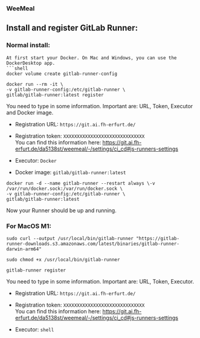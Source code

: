 
### WeeMeal
## Install and register GitLab Runner:

### Normal install:

```
At first start your Docker. On Mac and Windows, you can use the DockerDesktop app.
```shell  
docker volume create gitlab-runner-config
```  

```shell  
docker run --rm -it \
-v gitlab-runner-config:/etc/gitlab-runner \  
gitlab/gitlab-runner:latest register  
```  
You need to type in some information.
Important are: URL, Token, Executor and Docker image.

- Registration URL: `https://git.ai.fh-erfurt.de/`
- Registration token: `XXXXXXXXXXXXXXXXXXXXXXXXXXXXXX`  
  You can find this information here: https://git.ai.fh-erfurt.de/da5138st/weemeal/-/settings/ci_cd#js-runners-settings

- Executor: `Docker`
- Docker image: `gitlab/gitlab-runner:latest`

```shell  
docker run -d --name gitlab-runner --restart always \-v /var/run/docker.sock:/var/run/docker.sock \  
-v gitlab-runner-config:/etc/gitlab-runner \  
gitlab/gitlab-runner:latest  
```

Now your Runner should be up and running.

### For MacOS M1:

```shell  
sudo curl --output /usr/local/bin/gitlab-runner "https://gitlab-runner-downloads.s3.amazonaws.com/latest/binaries/gitlab-runner-darwin-arm64"
```

```shell  
sudo chmod +x /usr/local/bin/gitlab-runner
```

```shell  
gitlab-runner register
```

You need to type in some information.
Important are: URL, Token, Executor.

- Registration URL: `https://git.ai.fh-erfurt.de/`
- Registration token: `XXXXXXXXXXXXXXXXXXXXXXXXXXXXXX`  
  You can find this information here: https://git.ai.fh-erfurt.de/da5138st/weemeal/-/settings/ci_cd#js-runners-settings

- Executor: `shell`
